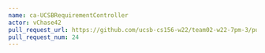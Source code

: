 ```yaml
---
name: ca-UCSBRequirementController
actor: vChase42
pull_request_url: https://github.com/ucsb-cs156-w22/team02-w22-7pm-3/pull/24
pull_request_num: 24
---
```

